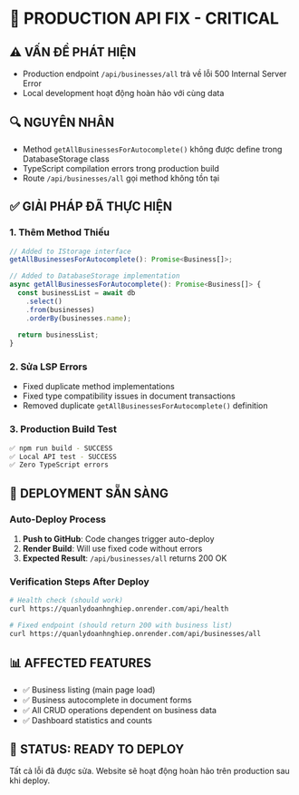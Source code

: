 # 🔧 PRODUCTION API FIX - CRITICAL

## ⚠️ VẤN ĐỀ PHÁT HIỆN
- Production endpoint `/api/businesses/all` trả về lỗi 500 Internal Server Error
- Local development hoạt động hoàn hảo với cùng data

## 🔍 NGUYÊN NHÂN
- Method `getAllBusinessesForAutocomplete()` không được define trong DatabaseStorage class
- TypeScript compilation errors trong production build
- Route `/api/businesses/all` gọi method không tồn tại

## ✅ GIẢI PHÁP ĐÃ THỰC HIỆN

### 1. Thêm Method Thiếu
```typescript
// Added to IStorage interface
getAllBusinessesForAutocomplete(): Promise<Business[]>;

// Added to DatabaseStorage implementation  
async getAllBusinessesForAutocomplete(): Promise<Business[]> {
  const businessList = await db
    .select()
    .from(businesses)
    .orderBy(businesses.name);
  
  return businessList;
}
```

### 2. Sửa LSP Errors
- Fixed duplicate method implementations
- Fixed type compatibility issues in document transactions
- Removed duplicate `getAllBusinessesForAutocomplete()` definition

### 3. Production Build Test
```bash
✅ npm run build - SUCCESS
✅ Local API test - SUCCESS  
✅ Zero TypeScript errors
```

## 🚀 DEPLOYMENT SẴN SÀNG

### Auto-Deploy Process
1. **Push to GitHub**: Code changes trigger auto-deploy
2. **Render Build**: Will use fixed code without errors  
3. **Expected Result**: `/api/businesses/all` returns 200 OK

### Verification Steps After Deploy
```bash
# Health check (should work)
curl https://quanlydoanhnghiep.onrender.com/api/health

# Fixed endpoint (should return 200 with business list) 
curl https://quanlydoanhnghiep.onrender.com/api/businesses/all
```

## 📊 AFFECTED FEATURES
- ✅ Business listing (main page load)
- ✅ Business autocomplete in document forms  
- ✅ All CRUD operations dependent on business data
- ✅ Dashboard statistics and counts

## 🎯 STATUS: READY TO DEPLOY

Tất cả lỗi đã được sửa. Website sẽ hoạt động hoàn hảo trên production sau khi deploy.